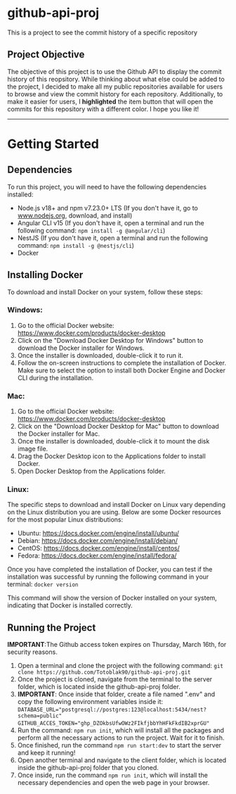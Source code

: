 # github-api-proj
This is a project to see the commit history of a specific repository

## Project Objective

The objective of this project is to use the Github API to display the commit history of this reopsitory. While thinking about what else could be added to the project, I decided to make all my public repositories available for users to browse and view the commit history for each repository. Additionally, to make it easier for users, I **highlighted** the item button that will open the commits for this repository with a different color. I hope you like it!

------------------------------------------------------------------------------------------------------------------------------------------------------------------

# Getting Started

## Dependencies

To run this project, you will need to have the following dependencies installed:

- Node.js v18+ and npm v7.23.0+ LTS (If you don't have it, go to www.nodejs.org, download, and install)
- Angular CLI v15 (If you don't have it, open a terminal and run the following command: `npm install -g @angular/cli`)
- NestJS (If you don't have it, open a terminal and run the following command: `npm install -g @nestjs/cli`)
- Docker

## Installing Docker

To download and install Docker on your system, follow these steps:

### Windows:

1. Go to the official Docker website: https://www.docker.com/products/docker-desktop
2. Click on the "Download Docker Desktop for Windows" button to download the Docker installer for Windows.
3. Once the installer is downloaded, double-click it to run it.
4. Follow the on-screen instructions to complete the installation of Docker. Make sure to select the option to install both Docker Engine and Docker CLI during the installation.

### Mac:

1. Go to the official Docker website: https://www.docker.com/products/docker-desktop
2. Click on the "Download Docker Desktop for Mac" button to download the Docker installer for Mac.
3. Once the installer is downloaded, double-click it to mount the disk image file.
4. Drag the Docker Desktop icon to the Applications folder to install Docker.
5. Open Docker Desktop from the Applications folder.

### Linux:

The specific steps to download and install Docker on Linux vary depending on the Linux distribution you are using. Below are some Docker resources for the most popular Linux distributions:

- Ubuntu: https://docs.docker.com/engine/install/ubuntu/
- Debian: https://docs.docker.com/engine/install/debian/
- CentOS: https://docs.docker.com/engine/install/centos/
- Fedora: https://docs.docker.com/engine/install/fedora/

Once you have completed the installation of Docker, you can test if the installation was successful by running the following command in your terminal: `docker version`

This command will show the version of Docker installed on your system, indicating that Docker is installed correctly.

## Running the Project

**IMPORTANT**:The Github access token expires on Thursday, March 16th, for security reasons.

1. Open a terminal and clone the project with the following command: `git clone https://github.com/Totoblak90/github-api-proj.git`
2. Once the project is cloned, navigate from the terminal to the server folder, which is located inside the github-api-proj folder.
3. **IMPORTANT**: Once inside that folder, create a file named ".env" and copy the following environment variables inside it:
    `DATABASE_URL="postgresql://postgres:123@localhost:5434/nest?schema=public"`
    `GITHUB_ACCES_TOKEN="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"`
4. Run the command: `npm run init`, which will install all the packages and perform all the necessary actions to run the project. Wait for it to finish.
5. Once finished, run the command `npm run start:dev` to start the server and keep it running!
6. Open another terminal and navigate to the client folder, which is located inside the github-api-proj folder that you cloned.
7. Once inside, run the command `npm run init`, which will install the necessary dependencies and open the web page in your browser.

